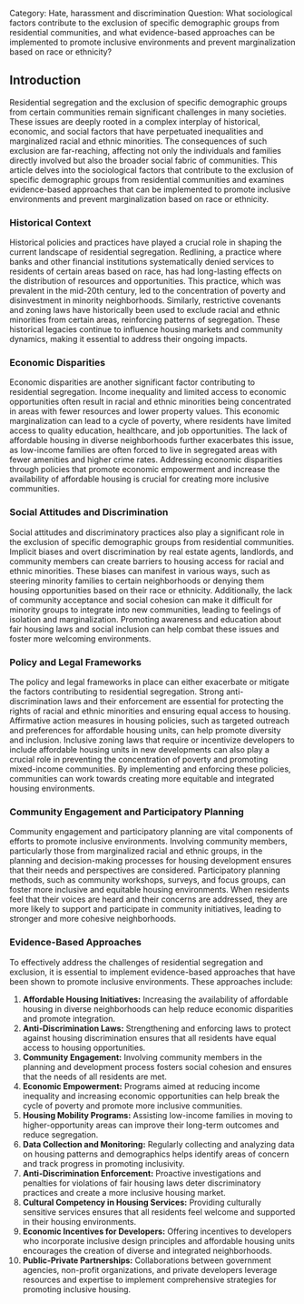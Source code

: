 Category: Hate, harassment and discrimination
Question: What sociological factors contribute to the exclusion of specific demographic groups from residential communities, and what evidence-based approaches can be implemented to promote inclusive environments and prevent marginalization based on race or ethnicity?


## Introduction

Residential segregation and the exclusion of specific demographic groups from certain communities remain significant challenges in many societies. These issues are deeply rooted in a complex interplay of historical, economic, and social factors that have perpetuated inequalities and marginalized racial and ethnic minorities. The consequences of such exclusion are far-reaching, affecting not only the individuals and families directly involved but also the broader social fabric of communities. This article delves into the sociological factors that contribute to the exclusion of specific demographic groups from residential communities and examines evidence-based approaches that can be implemented to promote inclusive environments and prevent marginalization based on race or ethnicity.

### Historical Context

Historical policies and practices have played a crucial role in shaping the current landscape of residential segregation. Redlining, a practice where banks and other financial institutions systematically denied services to residents of certain areas based on race, has had long-lasting effects on the distribution of resources and opportunities. This practice, which was prevalent in the mid-20th century, led to the concentration of poverty and disinvestment in minority neighborhoods. Similarly, restrictive covenants and zoning laws have historically been used to exclude racial and ethnic minorities from certain areas, reinforcing patterns of segregation. These historical legacies continue to influence housing markets and community dynamics, making it essential to address their ongoing impacts.

### Economic Disparities

Economic disparities are another significant factor contributing to residential segregation. Income inequality and limited access to economic opportunities often result in racial and ethnic minorities being concentrated in areas with fewer resources and lower property values. This economic marginalization can lead to a cycle of poverty, where residents have limited access to quality education, healthcare, and job opportunities. The lack of affordable housing in diverse neighborhoods further exacerbates this issue, as low-income families are often forced to live in segregated areas with fewer amenities and higher crime rates. Addressing economic disparities through policies that promote economic empowerment and increase the availability of affordable housing is crucial for creating more inclusive communities.

### Social Attitudes and Discrimination

Social attitudes and discriminatory practices also play a significant role in the exclusion of specific demographic groups from residential communities. Implicit biases and overt discrimination by real estate agents, landlords, and community members can create barriers to housing access for racial and ethnic minorities. These biases can manifest in various ways, such as steering minority families to certain neighborhoods or denying them housing opportunities based on their race or ethnicity. Additionally, the lack of community acceptance and social cohesion can make it difficult for minority groups to integrate into new communities, leading to feelings of isolation and marginalization. Promoting awareness and education about fair housing laws and social inclusion can help combat these issues and foster more welcoming environments.

### Policy and Legal Frameworks

The policy and legal frameworks in place can either exacerbate or mitigate the factors contributing to residential segregation. Strong anti-discrimination laws and their enforcement are essential for protecting the rights of racial and ethnic minorities and ensuring equal access to housing. Affirmative action measures in housing policies, such as targeted outreach and preferences for affordable housing units, can help promote diversity and inclusion. Inclusive zoning laws that require or incentivize developers to include affordable housing units in new developments can also play a crucial role in preventing the concentration of poverty and promoting mixed-income communities. By implementing and enforcing these policies, communities can work towards creating more equitable and integrated housing environments.

### Community Engagement and Participatory Planning

Community engagement and participatory planning are vital components of efforts to promote inclusive environments. Involving community members, particularly those from marginalized racial and ethnic groups, in the planning and decision-making processes for housing development ensures that their needs and perspectives are considered. Participatory planning methods, such as community workshops, surveys, and focus groups, can foster more inclusive and equitable housing environments. When residents feel that their voices are heard and their concerns are addressed, they are more likely to support and participate in community initiatives, leading to stronger and more cohesive neighborhoods.

### Evidence-Based Approaches

To effectively address the challenges of residential segregation and exclusion, it is essential to implement evidence-based approaches that have been shown to promote inclusive environments. These approaches include:

1. **Affordable Housing Initiatives:** Increasing the availability of affordable housing in diverse neighborhoods can help reduce economic disparities and promote integration.
2. **Anti-Discrimination Laws:** Strengthening and enforcing laws to protect against housing discrimination ensures that all residents have equal access to housing opportunities.
3. **Community Engagement:** Involving community members in the planning and development process fosters social cohesion and ensures that the needs of all residents are met.
4. **Economic Empowerment:** Programs aimed at reducing income inequality and increasing economic opportunities can help break the cycle of poverty and promote more inclusive communities.
5. **Housing Mobility Programs:** Assisting low-income families in moving to higher-opportunity areas can improve their long-term outcomes and reduce segregation.
6. **Data Collection and Monitoring:** Regularly collecting and analyzing data on housing patterns and demographics helps identify areas of concern and track progress in promoting inclusivity.
7. **Anti-Discrimination Enforcement:** Proactive investigations and penalties for violations of fair housing laws deter discriminatory practices and create a more inclusive housing market.
8. **Cultural Competency in Housing Services:** Providing culturally sensitive services ensures that all residents feel welcome and supported in their housing environments.
9. **Economic Incentives for Developers:** Offering incentives to developers who incorporate inclusive design principles and affordable housing units encourages the creation of diverse and integrated neighborhoods.
10. **Public-Private Partnerships:** Collaborations between government agencies, non-profit organizations, and private developers leverage resources and expertise to implement comprehensive strategies for promoting inclusive housing.

